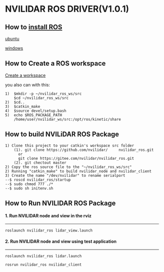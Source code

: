 # NVILIDAR ROS DRIVER(V1.0.1)


## How to [install ROS](http://wiki.ros.org/cn/ROS/Installation)

[ubuntu](http://wiki.ros.org/cn/Installation/Ubuntu)

[windows](http://wiki.ros.org/Installation/Windows)

## How to Create a ROS workspace

[Create a workspace](http://wiki.ros.org/catkin/Tutorials/create_a_workspace)

you also can with this:

    1)  $mkdir -p ~/nvilidar_ros_ws/src
        $cd ~/nvilidar_ros_ws/src
    2)  $cd..
    3)  $catkin_make
    4)  $source devel/setup.bash
    5)  echo $ROS_PACKAGE_PATH
        /home/user/nvilidar_ws/src:/opt/ros/kinetic/share


## How to build NVILiDAR ROS Package

    1) Clone this project to your catkin's workspace src folder
    	(1). git clone https://github.com/nvilidar/     nvilidar_ros.git  
          or
          git clone https://gitee.com/nvilidar/nvilidar_ros.git
    	(2). git chectout master
    2) Copy the ros source file to the "~/nvilidar_ros_ws/src"
    2) Running "catkin_make" to build nvilidar_node and nvilidar_client
    3) Create the name "/dev/nvilidar" to rename serialport
    --$ roscd nvilidar_ros/startup
    --$ sudo chmod 777 ./*
    --$ sudo sh initenv.sh


## How to Run NVILIDAR ROS Package
#### 1. Run NVILIDAR node and view in the rviz
------------------------------------------------------------
	roslaunch nvilidar_ros lidar_view.launch

#### 2. Run NVILIDAR node and view using test application
------------------------------------------------------------
	roslaunch nvilidar_ros lidar.launch

	rosrun nvilidar_ros nvilidar_client


